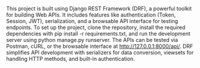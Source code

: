 This project is built using Django REST Framework (DRF), a powerful toolkit for building Web APIs. It includes features like authentication (Token, Session, JWT), serialization, and a browsable API interface for testing endpoints. To set up the project, clone the repository, install the required dependencies with pip install -r requirements.txt, and run the development server using python manage.py runserver. The APIs can be tested via Postman, cURL, or the browsable interface at http://127.0.0.1:8000/api/. DRF simplifies API development with serializers for data conversion, viewsets for handling HTTP methods, and built-in authentication.
